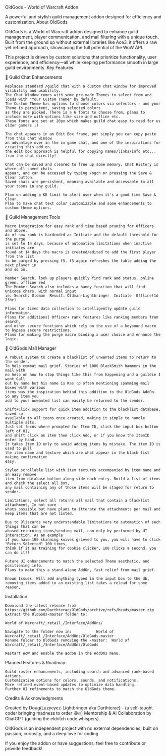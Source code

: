 OldGods - World of Warcraft Addon

A powerful and stylish guild management addon designed for efficiency and customization.
About OldGods

OldGods is a World of Warcraft addon designed to enhance guild management, player communication, and mail filtering with a unique touch. Built from the ground up without external libraries like Ace3, it offers a raw yet refined approach, showcasing the full potential of the WoW API.

This project is driven by custom solutions that prioritize functionality, user experience, and efficiency—all while keeping performance smooth in large guild environments.
Key Features

🔹 Guild Chat Enhancements

    Replaces standard /guild chat with a custom chat window for improved visibility and usability.
    The Chat Window comes with some pre-made Themes to select from and loads with "Your Custom Theme" by default.
    The Custom Theme has options to choose colors via selectors - and your Theme is persistent, saving selected colors
    as they are picked. There is a 6 fonts to choose from, plans to include more with options like size and outline etc.
    These fonts are set at 20px which makes guild chat easy to read for us older gamers ;)
    
    The chat appears in an Edit Box frame, put simply you can copy paste from this chat window
    an advantage over in the in game chat, and one of the inspirations for creating this add on.
    the edit box approach is helpful for copying names/links/info etc... from the chat directly!
    
    Chat can be saved and cleared to free up some memory, Chat History is where all saved chats
    appear, and can be accessed by typing /ogch or pressing the Save & Clear button. 
    Saved chats are persistent, meaning available and accessable to all your toons in any guild.
    
    Plan on adding a KB limit to alert user when it's a good time Save & Clear.
    Plan to make chat text color customizable and some enhancements to custom theme options.

🔹 Guild Management Tools

    Macro integration for easy rank and time based pruning for Officers and above.
    As of now rank is hardcoded as Initiate and the default threshold for the purge
    is set to 14 days, because of automation limitations when inactive initiates are
    found at 14 days the macro is created/edited to add the first player from the list
    to be purged by pressing f5, f5 again refreshes the table adding the next player in
    and so on.
    
    Member Search, look up players quickly find rank and status, online green, offline red
    The Member Search also includes a handy function that will find Unicode chars. with normal input
    ie. Search: Oldman  Result: Öldman-Lightbringer  Initiate  Offline(1d 23hr)
    
    Plans for timed data collection to intelligently update guild information. 
    Plans for additional Officer+ rank features like ranking members from search, 
    and other secure functions which rely on the use of a keybound macro to bypass secure restrictions.
    Plans for making the purge macro binding a user choice and enhance the logic.

🔹 OldGods Mail Manager

    A robust system to create a blacklist of unwanted items to return to the sender.
    To help combat mail grief. Stories of 1000 BlackSmith hammers in the mail with 
    no help on how to stop things like this from happening and a guildie I wont Call
    out by name but his name is Kas :p often mentioning spamming mail boxes with various 
    items was the inspiration behind this addition to the OldGods AddOn. So any item you 
    add to your unwanted list can easily be returned to the sender.
    
    Shift+Click support for quick item addition to the blacklist database, saved so
    available to all toons once created, making it simple to handle multiple alts.
    Just set focus where prompted for Item ID, click the input box bottom left of UI,
    and shift click an item then click Add, or if you know the ItemID enter by hand.
    It takes Item ID only to avoid adding items by mistake. The item ID is used to pull
    the item name and texture which are what appear in the black list making confirmation
    easy.
    
    Styled scrollable list with item textures accompanied by item name and an easy remove 
    item from database button along side each entry. Build a list of items and check the select all box, 
    any mail containing any of those items will be staged for return to sender.
    
    Limitations, select all returns all mail that contain a blacklist attachment, Im not sure
    whats possible but have plans to itterate the attachments per mail and keep items that are not listed.
    
    Due to Blizzards very understandable limitations to automation of such things that can be 
    abused returning items/sending mail, can only by performed by UI interaction. As an example
    if you have 100 skinning knives grieved to you, you will have to click "Return Selected" 100 times, 
    think if it as training for cookie clicker, 100 clicks a second, you can do it!!
    
    Future UI enhancements to match the selected Theme aesthetic, and positioning info.
    Plans to make this a stand-alone AddOn, fast relief from mail grief.
    
    Known Issues: Will add anything typed in the input box to the db, 
    removing items added to an existing list takes a reload for some reason,

Installation

    Download the latest release from https://github.com/Darthterac/OldGods/archive/refs/heads/master.zip
    Extract the OldGods-master folder to:

    World of Warcraft/_retail_/Interface/AddOns/

    Navigate to the folder now in:           World of Warcraft/_retail_/Interface/AddOns/OldGods-master
    Rename folder to OldGods removing the -master:  World of Warcraft/_retail_/Interface/AddOns/OldGods
   
    Restart WoW and enable the addon in the AddOns menu.

Planned Features & Roadmap

    Guild roster enhancements, including search and advanced rank-based actions.
    Customization options for colors, sounds, and notifications.
    More refined event-based updates to optimize data handling.
    Further UI refinements to match the OldGods theme.

Credits & Acknowledgments

Created by Doug(Lazyeyez-Lightbringer aka Darthterac) - (a self-taught coder bringing madness to order 😆🔥)
Mentorship & AI Collaboration by ChatGPT (guiding the eldritch code whispers).

OldGods is an independent project with no external dependencies, built on passion, curiosity, and a deep love for coding.

If you enjoy the addon or have suggestions, feel free to contribute or provide feedback!
